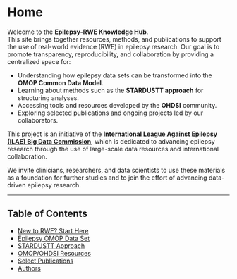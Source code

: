 # Home  

Welcome to the **Epilepsy-RWE Knowledge Hub**.  
This site brings together resources, methods, and publications to support the use of real-world evidence (RWE) in epilepsy research. Our goal is to promote transparency, reproducibility, and collaboration by providing a centralized space for:  

- Understanding how epilepsy data sets can be transformed into the **OMOP Common Data Model**.  
- Learning about methods such as the **STARDUSTT approach** for structuring analyses.  
- Accessing tools and resources developed by the **OHDSI** community.  
- Exploring selected publications and ongoing projects led by our collaborators.  

This project is an initiative of the **[International League Against Epilepsy (ILAE) Big Data Commission](https://www.ilae.org/about-ilae/committees-task-forces-and-advisory-commissions/big-data-commission)**, which is dedicated to advancing epilepsy research through the use of large-scale data resources and international collaboration.  

We invite clinicians, researchers, and data scientists to use these materials as a foundation for further studies and to join the effort of advancing data-driven epilepsy research.  

---

## Table of Contents  

- [New to RWE? Start Here](free-rwe-resources.md)  
- [Epilepsy OMOP Data Set](epilepsy-omop-data-set.md)  
- [STARDUSTT Approach](stardustt-approach.md)  
- [OMOP/OHDSI Resources](omop-ohdsi-resources.md)  
- [Select Publications](select-publications.md)  
- [Authors](authors.md)  


